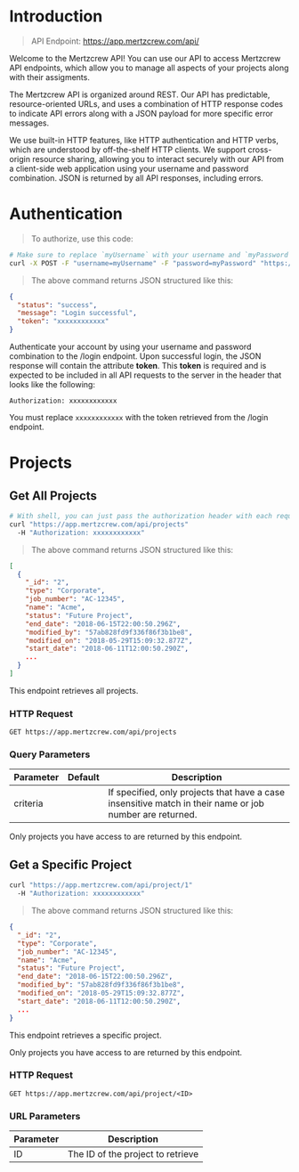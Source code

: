# Introduction

> API Endpoint: https://app.mertzcrew.com/api/

Welcome to the Mertzcrew API! You can use our API to access Mertzcrew API endpoints, which allow you to manage all aspects of your projects along with their assigments.

The Mertzcrew API is organized around REST. Our API has predictable, resource-oriented URLs, and uses a combination of HTTP response codes to indicate API errors along with a JSON payload for more specific error messages. 

We use built-in HTTP features, like HTTP authentication and HTTP verbs, which are understood by off-the-shelf HTTP clients. We support cross-origin resource sharing, allowing you to interact securely with our API from a client-side web application using your username and password combination. JSON is returned by all API responses, including errors.

# Authentication

> To authorize, use this code:

```bash
# Make sure to replace `myUsername` with your username and `myPassword` with your password.
curl -X POST -F "username=myUsername" -F "password=myPassword" "https://app.mertzcrew.com/api/login"
```

> The above command returns JSON structured like this:

```json
{
  "status": "success",
  "message": "Login successful",
  "token": "xxxxxxxxxxxx"
}
```

Authenticate your account by using your username and password combination to the /login endpoint. Upon successful login, the JSON response will contain the attribute **token**. This **token** is required and is expected to be included in all API requests to the server in the header that looks like the following:

`Authorization: xxxxxxxxxxxx`

<aside class="notice">
You must replace <code>xxxxxxxxxxxx</code> with the token retrieved from the /login endpoint.
</aside>

# Projects

## Get All Projects

```bash
# With shell, you can just pass the authorization header with each request
curl "https://app.mertzcrew.com/api/projects"
  -H "Authorization: xxxxxxxxxxxx"
```

> The above command returns JSON structured like this:

```json
[
  {
    "_id": "2",
    "type": "Corporate",
    "job_number": "AC-12345",
    "name": "Acme",
    "status": "Future Project",
    "end_date": "2018-06-15T22:00:50.296Z",
    "modified_by": "57ab828fd9f336f86f3b1be8",
    "modified_on": "2018-05-29T15:09:32.877Z",
    "start_date": "2018-06-11T12:00:50.290Z",
    ...
  }
]
```

This endpoint retrieves all projects.

### HTTP Request

`GET https://app.mertzcrew.com/api/projects`

### Query Parameters

Parameter | Default | Description
--------- | ------- | -----------
criteria |  | If specified, only projects that have a case insensitive match in their name or job number are returned.

<aside class="warning">
Only projects you have access to are returned by this endpoint.
</aside>

## Get a Specific Project

```bash
curl "https://app.mertzcrew.com/api/project/1"
  -H "Authorization: xxxxxxxxxxxx"
```

> The above command returns JSON structured like this:

```json
{
  "_id": "2",
  "type": "Corporate",
  "job_number": "AC-12345",
  "name": "Acme",
  "status": "Future Project",
  "end_date": "2018-06-15T22:00:50.296Z",
  "modified_by": "57ab828fd9f336f86f3b1be8",
  "modified_on": "2018-05-29T15:09:32.877Z",
  "start_date": "2018-06-11T12:00:50.290Z",
  ...
}
```

This endpoint retrieves a specific project.

<aside class="warning">
Only projects you have access to are returned by this endpoint.
</aside>

### HTTP Request

`GET https://app.mertzcrew.com/api/project/<ID>`

### URL Parameters

Parameter | Description
--------- | -----------
ID | The ID of the project to retrieve
